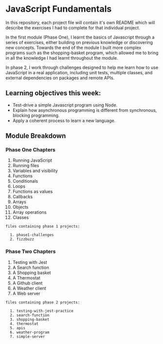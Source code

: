 # JavaScript Fundamentals

In this repository, each project file will contain it's own README which will describe the exercises I had to complete for that individual project. 

In the first module (Phase One), I learnt the basics of Javascript through a series of exercises, either building on previous knowledge or discovering new concepts. Towards the end of the module I built more complex programs such as the shopping-basket program, which allowed me to bring in all the knowledge I had learnt throughout the module. 

In phase 2, I work through challenges designed to help me learn how to use JavaScript in a real application, including unit tests, multiple classes, and external dependencies on packages and remote APIs.

## Learning objectives this week:

* Test-drive a simple Javascript program using Node.
* Explain how asynchronous programming is different from synchronous, blocking
  programming.
* Apply a coherent process to learn a new language.

## Module Breakdown

### Phase One Chapters

1. Running JavaScript
2. Running files
3. Variables and visibility
4. Functions
5. Conditionals
6. Loops
7. Functions as values
8. Callbacks
9. Arrays
10. Objects
11. Array operations
12. Classes

```
files containing phase 1 projects:

  1. phase1-challenges
  2. fizzbuzz 
```

### Phase Two Chapters
1. Testing with Jest
2. A Search function
3. A Shopping basket
4. A Thermostat
5. A Github client
6. A Weather client
7. A Web server

```
files containing phase 2 projects:

  1. testing-with-jest-practice
  2. search-function
  3. shopping-basket
  4. thermostat
  5. apis
  6. weather-program
  7. simple-server 
```
<!-- END GENERATED SECTION DO NOT EDIT -->